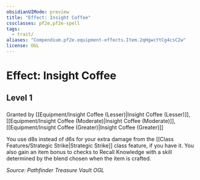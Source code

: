 ```yaml
---
obsidianUIMode: preview
title: "Effect: Insight Coffee"
cssclasses: pf2e,pf2e-spell
tags:
  - trait/
aliases: "Compendium.pf2e.equipment-effects.Item.2qHgwcYtCg4csC2w"
license: OGL
---
```

# Effect: Insight Coffee
## Level 1
### 






Granted by [[Equipment/Insight Coffee (Lesser)|Insight Coffee (Lesser)]], [[Equipment/Insight Coffee (Moderate)|Insight Coffee (Moderate)]], [[Equipment/Insight Coffee (Greater)|Insight Coffee (Greater)]]

You use d8s instead of d6s for your extra damage from the [[Class Features/Strategic Strike|Strategic Strike]] class feature, if you have it. You also gain an item bonus to checks to Recall Knowledge with a skill determined by the blend chosen when the item is crafted.

*Source: Pathfinder Treasure Vault*
*OGL*
